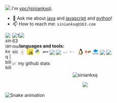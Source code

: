
<img src="https://raw.githubusercontent.com/iampavangandhi/iampavangandhi/master/gifs/Hi.gif" width="30px"> I'm [ypc/(siniankxq)](https://www.linkedin.com/in/preetham-b-95a962153).

- 💬 Ask me about [java](https://java.com/) and [javascript](https://www.javascript.com/) and [python](https://www.python.org/)!
- 📫 How to reach me: `siniankxq@163.com`

<a href="https://b23.tv/XVHxjtc">
  <img align="left" alt="siniankxq | bilibili" width="22px" src="https://www.bilibili.com/favicon.ico?v=1" />
</a>
<a href="http://music.163.com/m/user/home?id=62865068">
  <img align="left" alt="163music" width="22px" src="https://s1.music.126.net/style/favicon.ico" />
</a>


![](https://visitor-badge.glitch.me/badge?page_id=siniankxq.siniankxq)


**languages and tools:**  
[<code><img height="20" src="https://raw.githubusercontent.com/github/explore/80688e429a7d4ef2fca1e82350fe8e3517d3494d/topics/java/java.png"></code>](https://www.java.com/)
[<code><img height="20" src="https://raw.githubusercontent.com/github/explore/80688e429a7d4ef2fca1e82350fe8e3517d3494d/topics/javascript/javascript.png"></code>](https://www.javascript.com/)
[<code><img height="20" src="https://raw.githubusercontent.com/github/explore/80688e429a7d4ef2fca1e82350fe8e3517d3494d/topics/python/python.png"></code>](https://www.python.org/)
[<code><img height="20" src="https://raw.githubusercontent.com/github/explore/80688e429a7d4ef2fca1e82350fe8e3517d3494d/topics/bash/bash.png"></code>](https://www.gnu.org/software/bash/)
[<code><img height="20" src="https://cdn.iconscout.com/icon/free/png-256/nginx-3521604-2945048.png"></code>](https://www.nginx.com/)
[<code><img height="20" src="https://upload.wikimedia.org/wikipedia/commons/thumb/1/10/Apache_HTTP_server_logo_%282019-present%29.svg/1200px-Apache_HTTP_server_logo_%282019-present%29.svg.png"></code>](https://httpd.apache.org/)
[<code><img height="20" src="https://raw.githubusercontent.com/github/explore/80688e429a7d4ef2fca1e82350fe8e3517d3494d/topics/mysql/mysql.png"></code>](https://www.mysql.com/)
[<code><img height="20" src="https://raw.githubusercontent.com/github/explore/80688e429a7d4ef2fca1e82350fe8e3517d3494d/topics/mongodb/mongodb.png"></code>](https://www.mongodb.com/)
[<code><img height="20" src="https://raw.githubusercontent.com/github/explore/80688e429a7d4ef2fca1e82350fe8e3517d3494d/topics/linux/linux.png"></code>](https://www.linux.org/)
[<code><img height="20" src="https://raw.githubusercontent.com/github/explore/80688e429a7d4ef2fca1e82350fe8e3517d3494d/topics/git/git.png"></code>](https://github.com/)
[<code><img height="20" src="https://raw.githubusercontent.com/github/explore/80688e429a7d4ef2fca1e82350fe8e3517d3494d/topics/docker/docker.png"></code>](https://www.docker.com/)
[<code><img height="20" src="https://www.jetbrains.com/idea/img/idea-edu.svg"></code>](https://www.jetbrains.com/idea/)
[<code><img height="20" src="https://code.visualstudio.com/assets/favicon.ico"></code>](https://code.visualstudio.com/)

📈 my github stats

<p align="center"> <img src="https://github-readme-stats.vercel.app/api?username=siniankxq&show_icons=true&theme=gotham" alt="siniankxq" />
<div align="center">
    <img  src="https://github-readme-stats.vercel.app/api/top-langs/?username=siniankxq&hide_title=true&hide_border=true&layout=compact&langs_count=6&text_color=000&icon_color=fff&bg_color=0,52fa5a,4dfcff,c64dff&theme=graywhite" />
</div>
  
  
![Snake animation](https://cdn.jsdelivr.net/gh/siniankxq/siniankxq/assets/github-contribution-grid-snake.svg)
